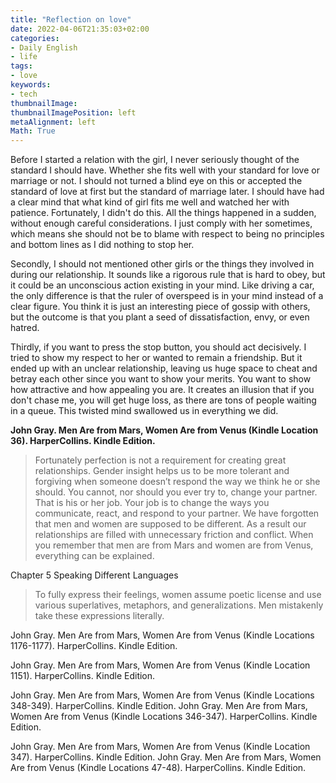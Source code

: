 ```yaml
---
title: "Reflection on love"
date: 2022-04-06T21:35:03+02:00
categories:
- Daily English
- life
tags:
- love
keywords:
- tech
thumbnailImage:
thumbnailImagePosition: left
metaAlignment: left
Math: True
---
```

<!--more-->
Before I started a relation with the girl, I never seriously thought of the standard I should have. Whether she fits well with your standard for love or marriage or not. I should not turned a blind eye on this or accepted the standard of love at first but the standard of marriage later. I should have had a clear mind that what kind of girl fits me well and watched her with patience. Fortunately, I didn't do this. All the things happened in a sudden, without enough careful considerations. I just comply with her sometimes, which means she should not be to blame with respect to being no principles and bottom lines as I did nothing to stop her.

Secondly, I should not mentioned other girls or the things they involved in during our relationship. It sounds like a rigorous rule that is hard to obey, but it could be an unconscious action existing in your mind. Like driving a car, the only difference is that the ruler of overspeed is in your mind instead of a clear figure. You think it is just an interesting piece of gossip with others, but the outcome is that you plant a seed of dissatisfaction, envy, or even hatred.

Thirdly, if you want to press the stop button, you should act decisively. I tried to show my respect to her or wanted to remain a friendship. But it ended up with an unclear relationship, leaving us huge space to cheat and betray each other since you want to show your merits. You want to show how attractive and how appealing you are. It creates an illusion that if you don't chase me, you will get huge loss, as there are tons of people waiting in a queue. This twisted mind swallowed us in everything we did.

**John Gray. Men Are from Mars, Women Are from Venus (Kindle Location 36). HarperCollins. Kindle Edition.**
> Fortunately perfection is not a requirement for creating great relationships.
> Gender insight helps us to be more tolerant and forgiving when someone doesn’t respond the way we think he or she should.
> You cannot, nor should you ever try to, change your partner. That is his or her job. Your job is to change the ways you communicate, react, and respond to your partner.
> We have forgotten that men and women are supposed to be different. As a result our relationships are filled with unnecessary friction and conflict.
When you remember that men are from Mars and women are from Venus, everything can be explained.

Chapter 5 Speaking Different Languages
> To fully express their feelings, women assume poetic license and use various superlatives, metaphors, and generalizations. Men mistakenly take these expressions literally.

John Gray. Men Are from Mars, Women Are from Venus (Kindle Locations 1176-1177). HarperCollins. Kindle Edition.

John Gray. Men Are from Mars, Women Are from Venus (Kindle Location 1151). HarperCollins. Kindle Edition.  

John Gray. Men Are from Mars, Women Are from Venus (Kindle Locations 348-349). HarperCollins. Kindle Edition.
John Gray. Men Are from Mars, Women Are from Venus (Kindle Locations 346-347). HarperCollins. Kindle Edition.

John Gray. Men Are from Mars, Women Are from Venus (Kindle Location 347). HarperCollins. Kindle Edition.
John Gray. Men Are from Mars, Women Are from Venus (Kindle Locations 47-48). HarperCollins. Kindle Edition.
